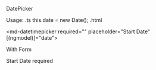 DatePicker

Usage: .ts this.date = new Date(); .html

<md-datetimepicker required="" placeholder="Start Date" [(ngmodel)]="date">
</md-datetimepicker>

With Form

<md-datetimepicker required="" placeholder="Start Date" formcontrolname="date">
  <error [hidden]="myForm.controls['date'].valid || myForm.controls['date'].pristine" align="start">Start Date required</error>
</md-datetimepicker>
